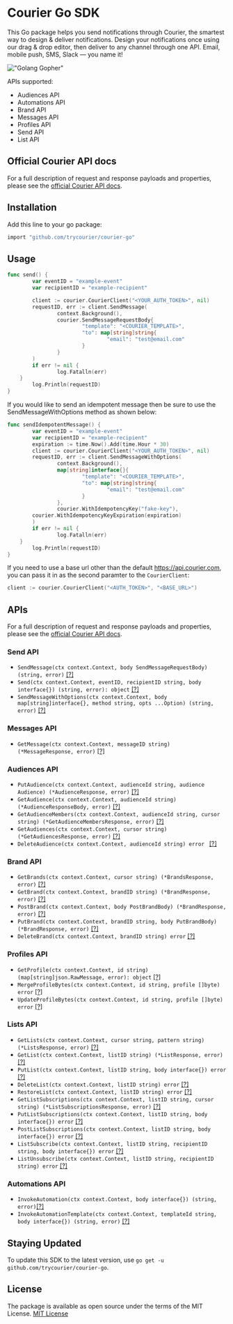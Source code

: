 # Courier Go SDK

This Go package helps you send notifications through Courier, the smartest way to design & deliver notifications. Design your notifications once using our drag & drop editor, then deliver to any channel through one API. Email, mobile push, SMS, Slack — you name it!

!["Golang Gopher"](https://blog.golang.org/gopher/gopher.png)

APIs supported:

- Audiences API
- Automations API
- Brand API
- Messages API
- Profiles API
- Send API
- List API

## Official Courier API docs

For a full description of request and response payloads and properties, please see the [official Courier API docs](https://docs.courier.com/reference).

## Installation

Add this line to your go package:

```bash
import "github.com/trycourier/courier-go"
```

## Usage

```go
func send() {
        var eventID = "example-event"
        var recipientID = "example-recipient"

        client := courier.CourierClient("<YOUR_AUTH_TOKEN>", nil)
        requestID, err := client.SendMessage(
                context.Background(),
                courier.SendMessageRequestBody{
                        "template": "<COURIER_TEMPLATE>",
                        "to": map[string]string{
                                "email": "test@email.com"
                        }
                }
        )
        if err != nil {
                log.Fatalln(err)
	}
        log.Println(requestID)
}
```

If you would like to send an idempotent message then be sure to use the SendMessageWithOptions method as shown below:

```go
func sendIdempotentMessage() {
        var eventID = "example-event"
        var recipientID = "example-recipient"
        expiration := time.Now().Add(time.Hour * 30)
        client := courier.CourierClient("<YOUR_AUTH_TOKEN>", nil)
        requestID, err := client.SendMessageWithOptions(
                context.Background(),
                map[string]interface{}{
                        "template": "<COURIER_TEMPLATE>",
                        "to": map[string]string{
                                "email": "test@email.com"
                        }
                },
                courier.WithIdempotencyKey("fake-key"),
		courier.WithIdempotencyKeyExpiration(expiration)
        )
        if err != nil {
                log.Fatalln(err)
	}
        log.Println(requestID)
}
```

If you need to use a base url other than the default https://api.courier.com, you can pass it in as the second paramter to the `CourierClient`:

```go
client := courier.CourierClient("<AUTH_TOKEN>", "<BASE_URL>")
```

## APIs

For a full description of request and response payloads and properties, please see the [official Courier API docs](https://docs.courier.com/reference).

### Send API
* ```SendMessage(ctx context.Context, body SendMessageRequestBody) (string, error)``` [[?]](https://www.courier.com/docs/reference/send/message/)
* ```Send(ctx context.Context, eventID, recipientID string, body interface{}) (string, error): object``` [[?]](https://www.courier.com/docs/reference/send/message/)
* ```SendMessageWithOptions(ctx context.Context, body map[string]interface{}, method string, opts ...Option) (string, error)``` [[?]](https://www.courier.com/docs/reference/idempotent-requests/)

### Messages API

- `GetMessage(ctx context.Context, messageID string) (*MessageResponse, error)` [[?]](https://www.courier.com/docs/reference/messages/by-id/)

### Audiences API
- ```PutAudience(ctx context.Context, audienceId string, audience Audience) (*AudienceResponse, error)``` [[?]](https://www.courier.com/docs/reference/audiences/put/)
- ```GetAudience(ctx context.Context, audienceId string) (*AudienceResponseBody, error)``` [[?]](https://www.courier.com/docs/reference/audiences/by-id/)
- ```GetAudienceMembers(ctx context.Context, audienceId string, cursor string) (*GetAudienceMembersResponse, error)``` [[?]](https://www.courier.com/docs/reference/audiences/list-audience-members/)
- ```GetAudiences(ctx context.Context, cursor string) (*GetAudiencesResponse, error)``` [[?]](https://www.courier.com/docs/reference/audiences/list-audiences/)
- ```DeleteAudience(ctx context.Context, audienceId string) error ``` [[?]](https://www.courier.com/docs/reference/audiences/delete/)
### Brand API

- ```GetBrands(ctx context.Context, cursor string) (*BrandsResponse, error)``` [[?]](https://www.courier.com/docs/reference/brands/list/)
- ```GetBrand(ctx context.Context, brandID string) (*BrandResponse, error)``` [[?]](https://www.courier.com/docs/reference/brands/by-id/)
- ```PostBrand(ctx context.Context, body PostBrandBody) (*BrandResponse, error)``` [[?]](https://www.courier.com/docs/reference/brands/create/)
- ```PutBrand(ctx context.Context, brandID string, body PutBrandBody) (*BrandResponse, error)``` [[?]](https://www.courier.com/docs/reference/brands/replace/)
- ```DeleteBrand(ctx context.Context, brandID string) error``` [[?]](https://www.courier.com/docs/reference/brands/delete/)
### Profiles API

- `GetProfile(ctx context.Context, id string) (map[string]json.RawMessage, error): object` [[?]](https://docs.courier.com/reference/profiles-api#getprofilebyrecipientid)
- `MergeProfileBytes(ctx context.Context, id string, profile []byte) error` [[?]](https://docs.courier.com/reference/profiles-api#mergeprofilebyrecipientid)
- `UpdateProfileBytes(ctx context.Context, id string, profile []byte) error` [[?]](https://docs.courier.com/reference/profiles-api#patchprofilebyrecipientid)

### Lists API
- ```GetLists(ctx context.Context, cursor string, pattern string) (*ListsResponse, error)``` [[?]](https://www.courier.com/docs/reference/lists/list/)
- ```GetList(ctx context.Context, listID string) (*ListResponse, error)``` [[?]](https://www.courier.com/docs/reference/lists/by-id/)
- ```PutList(ctx context.Context, listID string, body interface{}) error``` [[?]](https://www.courier.com/docs/reference/lists/replace/)
- ```DeleteList(ctx context.Context, listID string) error``` [[?]](https://www.courier.com/docs/reference/lists/delete/)
- ```RestoreList(ctx context.Context, listID string) error``` [[?]](https://www.courier.com/docs/reference/lists/restore/)
- ```GetListSubscriptions(ctx context.Context, listID string, cursor string) (*ListSubscriptionsResponse, error)``` [[?]](https://www.courier.com/docs/reference/lists/subscriptions/)
- ```PutListSubscriptions(ctx context.Context, listID string, body interface{}) error``` [[?]](https://www.courier.com/docs/reference/lists/put-subscribe/)
- ```PostListSubscriptions(ctx context.Context, listID string, body interface{}) error``` [[?]](https://www.courier.com/docs/reference/lists/post-subscribe/)
- ```ListSubscribe(ctx context.Context, listID string, recipientID string, body interface{}) error``` [[?]](https://www.courier.com/docs/reference/lists/recipient-subscribe/)
- ```ListUnsubscribe(ctx context.Context, listID string, recipientID string) error``` [[?]](https://www.courier.com/docs/reference/lists/delete-subscription/)

### Automations API
- ```InvokeAutomation(ctx context.Context, body interface{}) (string, error)```[[?]](https://www.courier.com/docs/reference/automation/invoke/)
- ```InvokeAutomationTemplate(ctx context.Context, templateId string, body interface{}) (string, error)``` [[?]](https://www.courier.com/docs/reference/automation/invoke-template/)
## Staying Updated

To update this SDK to the latest version, use `go get -u github.com/trycourier/courier-go`.

## License

The package is available as open source under the terms of the MIT License.
[MIT License](http://www.opensource.org/licenses/mit-license.php)
